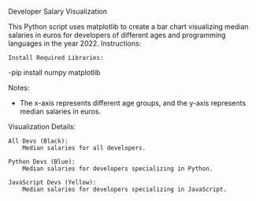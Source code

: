 Developer Salary Visualization

This Python script uses matplotlib to create a bar chart visualizing median salaries in euros for developers of different ages and programming languages in the year 2022.
Instructions:

    Install Required Libraries:
-pip install numpy matplotlib

Notes:

   - The x-axis represents different age groups, and the y-axis represents median salaries in euros.

Visualization Details:

    All Devs (Black):
        Median salaries for all developers.

    Python Devs (Blue):
        Median salaries for developers specializing in Python.

    JavaScript Devs (Yellow):
        Median salaries for developers specializing in JavaScript.
